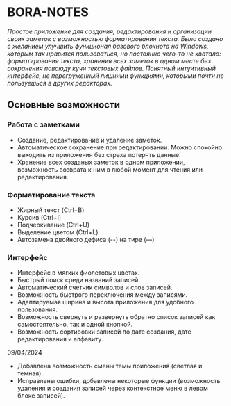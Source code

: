 # BORA-NOTES

_Простое приложение для создания, редактирования и организации своих заметок с возможностью форматирования текста. Было создано с желанием улучшить функционал базового блокнота на Windows, которым так нравится пользоваться, но постоянно чего-то не хватало: форматирования текста, хранения всех заметок в одном месте без сохранения повсюду кучи текстовых файлов. Понятный интуитивный интерфейс, не перегруженный лишними функциями, которыми почти не пользуешься в других редакторах._

## Основные возможности

### Работа с заметками

- Создание, редактирование и удаление заметок.
- Автоматическое сохранение при редактировании. Можно спокойно выходить из приложения без страха потерять данные.
- Хранение всех созданых заметок в одном приложении, возможность возврата к ним в любой момент для чтения или редактирования.

### Форматирование текста

- Жирный текст (Ctrl+B)
- Курсив (Ctrl+I)
- Подчеркивание (Ctrl+U)
- Выделение цветом (Ctrl+L)
- Автозамена двойного дефиса (--) на тире (—)

### Интерфейс

- Интерфейс в мягких фиолетовых цветах.
- Быстрый поиск среди названий записей.
- Автоматический счетчик символов и слов записей.
- Возможность быстрого переключения между записями.
- Адаптируемая ширина и высота приложения для удобного пользования.
- Возможность свернуть и развернуть обратно список записей как самостоятельно, так и одной кнопкой.
- Возможность сортировки записей по дате создания, дате редактирования и алфавиту.

09/04/2024

- Добавлена возможность смены темы приложения (светлая и темная).
- Исправлены ошибки, добавлены некоторые функции (возможность удаления и создания записей через контекстное меню в левом блоке записей).